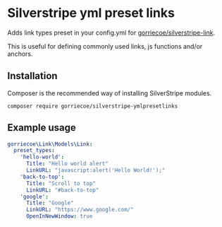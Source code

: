 # Silverstripe yml preset links

Adds link types preset in your config.yml for [gorriecoe/silverstripe-link](https://github.com/gorriecoe/silverstripe-link).

This is useful for defining commonly used links, js functions and/or anchors.

## Installation

Composer is the recommended way of installing SilverStripe modules.

```
composer require gorriecoe/silverstripe-ymlpresetlinks
```

## Example usage

```yml
gorriecoe\Link\Models\Link:
  preset_types:
    'hello-world':
      Title: "Hello world alert"
      LinkURL: "javascript:alert('Hello World!');"
    'back-to-top':
      Title: "Scroll to top"
      LinkURL: "#back-to-top"
    'google':
      Title: "Google"
      LinkURL: "https://www.google.com/"
      OpenInNewWindow: true
```
